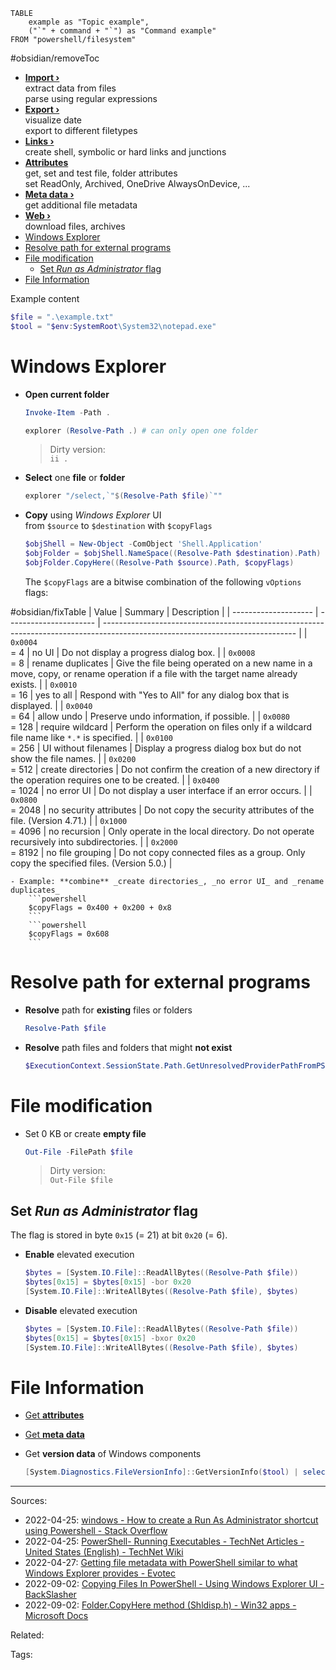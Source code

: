 
```dataview
TABLE
    example as "Topic example",
    ("`" + command + "`") as "Command example"
FROM "powershell/filesystem"
```
#obsidian/removeToc 
- **[Import ›](../Input%20information.md)**  
    extract data from files  
    parse using regular expressions  
- **[Export ›](export.md)**  
    visualize date  
    export to different filetypes  
- **[Links ›](Create%20shortcuts%20and%20symbolic%20links.md)**  
    create shell, symbolic or hard links and junctions  
- **[Attributes](attributes.md)**  
    get, set and test file, folder attributes  
    set ReadOnly, Archived, OneDrive AlwaysOnDevice, ...  
- **[Meta data ›](../File%20system%20metadata.md)**  
    get additional file metadata  
- **[Web ›](Download%20or%20invoke%20files%20from%20the%20internet.md)**  
    download files, archives  
- [Windows Explorer](#windows-explorer)
- [Resolve path for external programs](#resolve-path-for-external-programs)
- [File modification](#file-modification)
  - [Set _Run as Administrator_ flag](#set-run-as-administrator-flag)
- [File Information](#file-information)

Example content
```powershell
$file = ".\example.txt"
$tool = "$env:SystemRoot\System32\notepad.exe"
```

# Windows Explorer

- **Open current folder**
    ```powershell
    Invoke-Item -Path .
    ```
    ```powershell
    explorer (Resolve-Path .) # can only open one folder
    ```
    > Dirty version:  
    > `ii .`

- **Select** one **file** or **folder**
    ```powershell
    explorer "/select,`"$(Resolve-Path $file)`""
    ```

- **Copy** using _Windows Explorer_ UI  
    from `$source` to `$destination` with `$copyFlags`
	```powershell
	$objShell = New-Object -ComObject 'Shell.Application'    
	$objFolder = $objShell.NameSpace((Resolve-Path $destination).Path)
	$objFolder.CopyHere((Resolve-Path $source).Path, $copyFlags)
	```

    The `$copyFlags` are a bitwise combination of the following `vOptions` flags:

#obsidian/fixTable
    | Value                | Summary                | Description                                                                                                                    |
    | -------------------- | ---------------------- | ------------------------------------------------------------------------------------------------------------------------------ |
    | `0x0004` <br> = 4    | no UI                  | Do not display a progress dialog box.                                                                                          |
    | `0x0008` <br> = 8    | rename duplicates      | Give the file being operated on a new name in a move, copy, or rename operation if a file with the target name already exists. |
    | `0x0010` <br> = 16   | yes to all             | Respond with "Yes to All" for any dialog box that is displayed.                                                                |
    | `0x0040` <br> = 64   | allow undo             | Preserve undo information, if possible.                                                                                        |
    | `0x0080` <br> = 128  | require wildcard       | Perform the operation on files only if a wildcard file name like `*.*` is specified.                                           |
    | `0x0100` <br> = 256  | UI without filenames   | Display a progress dialog box but do not show the file names.                                                                  |
    | `0x0200` <br> = 512  | create directories     | Do not confirm the creation of a new directory if the operation requires one to be created.                                    |
    | `0x0400` <br> = 1024 | no error UI            | Do not display a user interface if an error occurs.                                                                            |
    | `0x0800` <br> = 2048 | no security attributes | Do not copy the security attributes of the file. (Version 4.71.)                                                               |
    | `0x1000` <br> = 4096 | no recursion           | Only operate in the local directory. Do not operate recursively into subdirectories.                                           |
    | `0x2000` <br> = 8192 | no file grouping       | Do not copy connected files as a group. Only copy the specified files. (Version 5.0.)                                          |
    
    - Example: **combine** _create directories_, _no error UI_ and _rename duplicates_
        ```powershell
        $copyFlags = 0x400 + 0x200 + 0x8
        ```
        ```powershell
        $copyFlags = 0x608
        ```

# Resolve path for external programs

- **Resolve** path for **existing** files or folders
    ```powershell
    Resolve-Path $file
    ```

- **Resolve** path files and folders that might **not exist**
    ```powershell
    $ExecutionContext.SessionState.Path.GetUnresolvedProviderPathFromPSPath($file)
    ```

# File modification

- Set 0 KB or create **empty file**
    ```powershell
    Out-File -FilePath $file
    ```
    > Dirty version:  
    > `Out-File $file`

## Set _Run as Administrator_ flag

The flag is stored in byte `0x15` (= 21) at bit `0x20` (= 6).

- **Enable** elevated execution
    ```powershell
    $bytes = [System.IO.File]::ReadAllBytes((Resolve-Path $file))
    $bytes[0x15] = $bytes[0x15] -bor 0x20 
    [System.IO.File]::WriteAllBytes((Resolve-Path $file), $bytes)
    ```

- **Disable** elevated execution
    ```powershell
    $bytes = [System.IO.File]::ReadAllBytes((Resolve-Path $file))
    $bytes[0x15] = $bytes[0x15] -bxor 0x20
    [System.IO.File]::WriteAllBytes((Resolve-Path $file), $bytes)
    ```


# File Information

- [Get **attributes**](attributes.md)
- [Get **meta data**](../File%20system%20metadata.md)

- Get **version data** of Windows components
    ```powershell
    [System.Diagnostics.FileVersionInfo]::GetVersionInfo($tool) | select *
    ```



---


Sources:
- 2022-04-25: [windows - How to create a Run As Administrator shortcut using Powershell - Stack Overflow](https://stackoverflow.com/questions/28997799/how-to-create-a-run-as-administrator-shortcut-using-powershell)
- 2022-04-25: [PowerShell- Running Executables - TechNet Articles - United States (English) - TechNet Wiki](https://social.technet.microsoft.com/wiki/contents/articles/7703.powershell-running-executables.aspx)
- 2022-04-27: [Getting file metadata with PowerShell similar to what Windows Explorer provides - Evotec](https://evotec.xyz/getting-file-metadata-with-powershell-similar-to-what-windows-explorer-provides/)
- 2022-09-02: [Copying Files In PowerShell - Using Windows Explorer UI - BackSlasher](https://blog.backslasher.net/copying-files-in-powershell-using-windows-explorer-ui.html)
- 2022-09-02: [Folder.CopyHere method (Shldisp.h) - Win32 apps - Microsoft Docs](https://docs.microsoft.com/en-us/windows/win32/shell/folder-copyhere)

Related:

Tags: